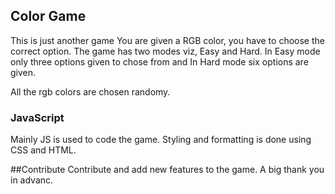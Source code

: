 ## Color Game

This is just another game
You are given a RGB color, you have to choose the correct option. The game has two modes viz, Easy and Hard. In Easy mode only three options given to chose from and In Hard mode six options are given. 

All the rgb colors are chosen randomy.


### JavaScript
Mainly JS is used to code the game. Styling and formatting is done using CSS and HTML. 

##Contribute
Contribute and add new features to the game. A big thank you in advanc. 
